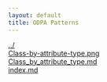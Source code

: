 ```yaml
---
layout: default
title: ODPA Patterns
---
```

  
[../](../)  
[Class-by-attribute-type.png](./Class-by-attribute-type.png)  
[Class_by_attribute_type.md](./Class_by_attribute_type.md)  
[index.md](./index.md)  
